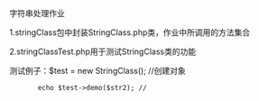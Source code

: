 字符串处理作业

1.stringClass包中封装StringClass.php类，作业中所调用的方法集合

2.stringClassTest.php用于测试StringClass类的功能

  测试例子：$test = new StringClass(); //创建对象

           echo $test->demo($str2); //